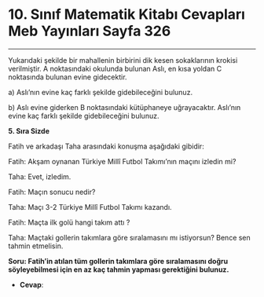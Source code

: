 # 10. Sınıf Matematik Kitabı Cevapları Meb Yayınları Sayfa 326

---

Yukarıdaki şekilde bir mahallenin birbirini dik kesen sokaklarının krokisi verilmiştir. A noktasındaki okulunda bulunan Aslı, en kısa yoldan C noktasında bulunan evine gidecektir.

a) Aslı’nın evine kaç farklı şekilde gidebileceğini bulunuz.

 b) Aslı evine giderken B noktasındaki kütüphaneye uğrayacaktır. Aslı’nın evine kaç farklı şekilde gidebileceğini bulunuz.

**5. Sıra Sizde**

Fatih ve arkadaşı Taha arasındaki konuşma aşağıdaki gibidir:

 Fatih: Akşam oynanan Türkiye Millî Futbol Takımı’nın maçını izledin mi?

 Taha: Evet, izledim.

 Fatih: Maçın sonucu nedir?

 Taha: Maçı 3-2 Türkiye Millî Futbol Takımı kazandı.

 Fatih: Maçta ilk golü hangi takım attı ?

 Taha: Maçtaki gollerin takımlara göre sıralamasını mı istiyorsun? Bence sen tahmin etmelisin.

**Soru: Fatih’in atılan tüm gollerin takımlara göre sıralamasını doğru söyleyebilmesi için en az kaç tahmin yapması gerektiğini bulunuz.**

-   **Cevap**:
